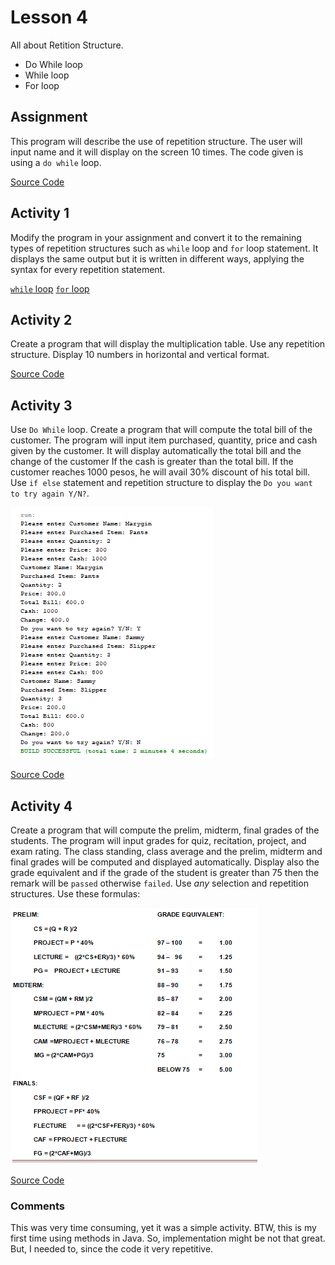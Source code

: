 # Lesson 4

All about Retition Structure.
- Do While loop
- While loop
- For loop

## Assignment

This program will describe the use of repetition structure. The user will input name and it will display on the screen 10 times. The code given is using a `do while` loop.

[Source Code](/src/lesson5/Nametentimes.java)

## Activity 1

Modify the program in your assignment and convert it to the remaining types of repetition structures such as `while` loop and `for` loop statement. It displays the same output but it is written in different ways, applying the syntax for every repetition statement.

[`while` loop](/src/lesson5/WhileLoop.java)
[`for` loop](/src/lesson5/ForLoop.java)

## Activity 2

Create a program that will display the multiplication table. Use any repetition structure. Display 10 numbers in horizontal and vertical format.

[Source Code](/src/lesson5/MultiplicationTable.java)

## Activity 3

Use `Do While` loop.
Create a program that will compute the total bill of the customer. The program will input item purchased, quantity, price and cash given by the customer. It will display automatically the total bill and the change of the customer If the cash is greater than the total bill. If the customer reaches 1000 pesos, he will avail 30% discount of his total bill. Use `if else` statement and repetition structure to display the `Do you want to try again Y/N?`.

![Example](image-1.png)

[Source Code](/src/lesson5/BillCalculator.java)

## Activity 4

Create a program that will compute the prelim, midterm, final grades of the students. The program will input grades for quiz, recitation, project, and exam rating. The class standing, class average and the prelim, midterm and final grades will be computed and displayed automatically. Display also the grade equivalent and if the grade of the student is greater than 75 then the remark will be `passed` otherwise `failed`. Use *any* selection and repetition structures. Use these formulas:

![formulas for activity 4](image.png)

[Source Code](/src/lesson5/GradeCalculator.java)

### Comments

This was very time consuming, yet it was a simple activity.
BTW, this is my first time using methods in Java. So, implementation might be not that great.
But, I needed to, since the code it very repetitive.
